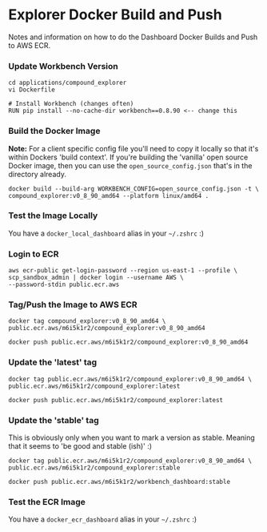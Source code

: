 # Explorer Docker Build and Push

Notes and information on how to do the Dashboard Docker Builds and Push to AWS ECR.

### Update Workbench Version
```
cd applications/compound_explorer
vi Dockerfile

# Install Workbench (changes often)
RUN pip install --no-cache-dir workbench==0.8.90 <-- change this
```

### Build the Docker Image
**Note:** For a client specific config file you'll need to copy it locally so that it's within Dockers 'build context'. If you're building the 'vanilla' open source Docker image, then you can use the `open_source_config.json` that's in the directory already.

```
docker build --build-arg WORKBENCH_CONFIG=open_source_config.json -t \
compound_explorer:v0_8_90_amd64 --platform linux/amd64 .
```

### Test the Image Locally
You have a `docker_local_dashboard` alias in your `~/.zshrc` :)

### Login to ECR
```
aws ecr-public get-login-password --region us-east-1 --profile \
scp_sandbox_admin | docker login --username AWS \
--password-stdin public.ecr.aws
```
### Tag/Push the Image to AWS ECR
```
docker tag compound_explorer:v0_8_90_amd64 \
public.ecr.aws/m6i5k1r2/compound_explorer:v0_8_90_amd64
```
```
docker push public.ecr.aws/m6i5k1r2/compound_explorer:v0_8_90_amd64
```

### Update the 'latest' tag
```
docker tag public.ecr.aws/m6i5k1r2/compound_explorer:v0_8_90_amd64 \
public.ecr.aws/m6i5k1r2/compound_explorer:latest
```
```
docker push public.ecr.aws/m6i5k1r2/compound_explorer:latest
```

### Update the 'stable' tag
This is obviously only when you want to mark a version as stable. Meaning that it seems to 'be good and stable (ish)' :)

```
docker tag public.ecr.aws/m6i5k1r2/compound_explorer:v0_8_90_amd64 \
public.ecr.aws/m6i5k1r2/compound_explorer:stable
```
```
docker push public.ecr.aws/m6i5k1r2/workbench_dashboard:stable
```

### Test the ECR Image
You have a `docker_ecr_dashboard` alias in your `~/.zshrc` :)


